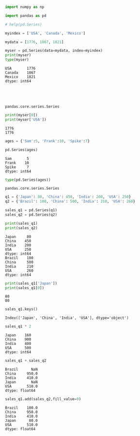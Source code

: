 ```python
import numpy as np
```


```python
import pandas as pd
```


```python
# help(pd.Series)
```


```python
myindex = ['USA', 'Canada', 'Mexico']
```


```python
mydata = [1776, 1867, 1821]
```


```python
myser = pd.Series(data=mydata, index=myindex)
print(myser)
type(myser)
```

    USA       1776
    Canada    1867
    Mexico    1821
    dtype: int64





    pandas.core.series.Series




```python
print(myser[0])
print(myser['USA'])
```

    1776
    1776



```python
ages = {'Sam':5, 'Frank':10, 'Spike':7}
```


```python
pd.Series(ages)
```




    Sam       5
    Frank    10
    Spike     7
    dtype: int64




```python
type(pd.Series(ages))
```




    pandas.core.series.Series




```python
q1 = {'Japan': 80, 'China': 450, 'India': 200, 'USA': 250}
q2 = {'Brazil': 100, 'China': 500, 'India': 210, 'USA': 260}
```


```python
sales_q1 = pd.Series(q1)
sales_q2 = pd.Series(q2)
```


```python
print(sales_q1)
print(sales_q2)
```

    Japan     80
    China    450
    India    200
    USA      250
    dtype: int64
    Brazil    100
    China     500
    India     210
    USA       260
    dtype: int64



```python
print(sales_q1['Japan'])
print(sales_q1[0])
```

    80
    80



```python
sales_q1.keys()
```




    Index(['Japan', 'China', 'India', 'USA'], dtype='object')




```python
sales_q1 * 2
```




    Japan    160
    China    900
    India    400
    USA      500
    dtype: int64




```python
sales_q1 + sales_q2
```




    Brazil      NaN
    China     950.0
    India     410.0
    Japan       NaN
    USA       510.0
    dtype: float64




```python
sales_q1.add(sales_q2,fill_value=0)
```




    Brazil    100.0
    China     950.0
    India     410.0
    Japan      80.0
    USA       510.0
    dtype: float64




```python

```
